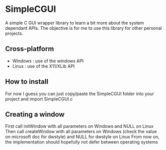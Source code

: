 # SimpleCGUI

A simple C GUI wrapper library to learn a bit more about the system dependant APIs.
The objective is for me to use this library for other personal projects.

## Cross-platform

- Windows : use of the windows API
- Linux : use of the X11/XLib API

## How to install

For now I guess you can just copy/paste the SimpleCGUI folder into your project and import SimpleCGUI.c

## Creating a window

First call initWindow with all parameters on Windows and NULL on Linux
Then call createWindow with all parameters on Windows (check the value on microsoft doc for dwstyle) and NULL for dwstyle on Linux
From now on, the implementation should hopefully not defer between operating systems
